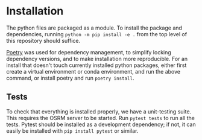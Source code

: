 # Installation

The python files are packaged as a module. To install the package and dependencies, running `python -m pip install -e .` from the top level of this repository should suffice.

[Poetry](https://python-poetry.org) was used for dependency management, to simplify locking dependency versions, and to make installation more reproducible. For an install that doesn't touch currently installed python packages, either first create a virtual environment or conda environment, and run the above command, or install poetry and run `poetry install`.

## Tests

To check that everything is installed properly, we have a unit-testing suite. This requires the OSRM server to be started. Run `pytest tests` to run all the tests. Pytest should be installed as a development dependency; if not, it can easily be installed with `pip install pytest` or similar.